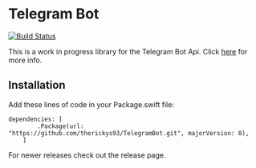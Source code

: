 # Telegram Bot

[![Build Status](https://travis-ci.org/therickys93/TelegramBot.svg?branch=master)](https://travis-ci.org/therickys93/TelegramBot)

This is a work in progress library for the Telegram Bot Api. Click [here](https://core.telegram.org/bots/api) for more info.

## Installation

Add these lines of code in your Package.swift file:

```
dependencies: [
		.Package(url: "https://github.com/therickys93/TelegramBot.git", majorVersion: 0),
	]
```

For newer releases check out the release page. 